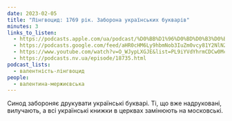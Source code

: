```yaml
---
date: 2023-02-05
title: "Лінгвоцид: 1769 рік. Заборона українських букварів"
minutes: 3
links_to_listen:
  - https://podcasts.apple.com/ua/podcast/%D0%BB%D1%96%D0%BD%D0%B3%D0%B2%D0%BE%D1%86%D0%B8%D0%B4-1769-%D1%80%D1%96%D0%BA-%D0%B7%D0%B0%D0%B1%D0%BE%D1%80%D0%BE%D0%BD%D0%B0-%D1%83%D0%BA%D1%80%D0%B0%D1%97%D0%BD%D1%81%D1%8C%D0%BA%D0%B8%D1%85-%D0%B1%D1%83%D0%BA%D0%B2%D0%B0%D1%80%D1%96%D0%B2/id1581632743?i=1000598044214
  - https://podcasts.google.com/feed/aHR0cHM6Ly9hbmNob3IuZm0vcy81Y2NlN2UzOC9wb2RjYXN0L3Jzcw/episode/Y2FjNWI5N2ItN2M2Ny00ZDVmLWEwMTMtNmJhNDczMGZlNjBk?sa=X&ved=0CAUQkfYCahcKEwjovcTn7ZD-AhUAAAAAHQAAAAAQAQ
  - https://www.youtube.com/watch?v=O_WJypLXGJE&list=PL9iYVdYhrmCDCw0McsTih8NNb-pgF3FFY&index=5
  - https://podcasts.nv.ua/episode/18735.html
podcast_lists:
  - валентність-лінгвоцид
people:
  - валентина-мержиєвська
---
```


Синод забороняє друкувати українські букварі. Ті, що вже надруковані,
вилучають, а всі українські книжки в церквах замінюють на московські.
